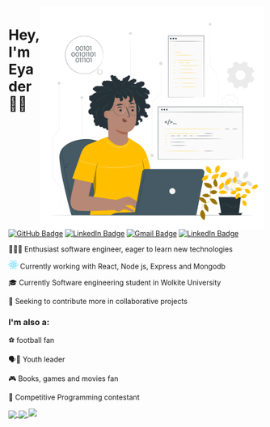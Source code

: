 <img src="images/eyader_1.png?raw=true" width="440px" height="440px"  align='right' />

<h1>Hey, I'm Eyader 👋🏽</h1>

[![GitHub Badge](https://img.shields.io/badge/-GitHub-000?style=flat-square&logo=Github&logoColor=white&link=https://github.com/EyaderTsehayu)](https://github.com/EyaderTsehayu)
[![LinkedIn Badge](https://img.shields.io/badge/-LinkedIn-blue?style=flat-square&logo=Linkedin&logoColor=white&link=https://www.linkedin.com/in/EyaderTsehayu/)](https://www.linkedin.com/in/EyaderTsehayu/)
[![Gmail Badge](https://img.shields.io/badge/-Gmail-c14438?style=flat-square&logo=Gmail&logoColor=white&link=mailto:eyaderts@gmail.com)](mailto:eyaderts@gmail.com)
[![LinkedIn Badge](https://img.shields.io/badge/-Telegram-blue?style=flat-square&logo=Telegram&logoColor=white&link=https://t.me/eyaderts/)](https://t.me/eyaderts/)
<p>👨🏽‍💻 Enthusiast software engineer, eager to learn new technologies</a></p>

<p><img src="images/react.png" alt="react" height="17"> Currently working with  React,  Node js, Express and Mongodb </p>

<p>🎓 Currently Software engineering student in Wolkite University </p>

<p>🤝 Seeking to contribute more in collaborative projects</p>

### I'm also a:

⚽️ football fan

🗣📢 Youth leader

🎮 Books, games and movies fan

🧠 Competitive Programming contestant

<a href="https://github.com/EyaderTsehayu/github-readme-stats">
  <img align="center" src="https://github-readme-stats.vercel.app/api?username=EyaderTsehayu&show_icons=true&include_all_commits=true&count_private=true&hide_border=true&theme=dracula" />
</a>
<a href="https://github.com/EyaderTsehayu/">
  <img align="center" src="https://github-readme-stats.vercel.app/api/top-langs/?username=EyaderTsehayu&layout=compact&langs_count=8&hide_border=true&hide=php,css, html,scss&theme=dracula"/>
</a>
<img src="https://github-readme-streak-stats.herokuapp.com/?user=EyaderTsehayu&hide_border=true&theme=dracula" />


<!--
**EyaderTsehayu/EyaderTsehayu** is a ✨ _special_ ✨ repository because its `README.md` (this file) appears on your GitHub profile.

Here are some ideas to get you started:

- 🔭 I’m currently working on ...
- 🌱 I’m currently learning ...
- 👯 I’m looking to collaborate on ...
- 🤔 I’m looking for help with ...
- 💬 Ask me about ...
- 📫 How to reach me: ...
- 😄 Pronouns: ...
- ⚡ Fun fact: ...
-->
